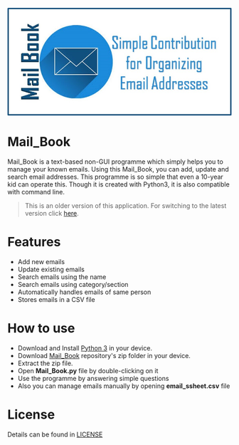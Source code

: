 ![Mail_Book Logo](mail.jpg)

# Mail_Book
Mail_Book is a text-based non-GUI programme which simply helps you to manage your known emails. Using this Mail_Book, you can add, update and search email addresses. This programme is so simple that even a 10-year kid can operate this. Though it is created with Python3, it is also compatible with command line.

> This is an older version of this application. For switching to the latest version click [here](https://github.com/ahammadshawki8/Mail_Book).

# Features
* Add new emails
* Update existing emails
* Search emails using the name
* Search emails using category/section
* Automatically handles emails of same person
* Stores emails in a CSV file

# How to use
* Download and Install [Python 3](https://www.python.org/downloads/) in your device.
* Download [Mail_Book](https://codeload.github.com/ahammadshawki8/Mail_Book/zip/v1.0) repository's zip folder in your device.
* Extract the zip file.
* Open **Mail_Book.py** file by double-clicking on it
* Use the programme by answering simple questions
* Also you can manage emails manually by opening **email_ssheet.csv** file

# License
Details can be found in [LICENSE](https://github.com/ahammadshawki8/Mail_Book/blob/master/LICENSE)

